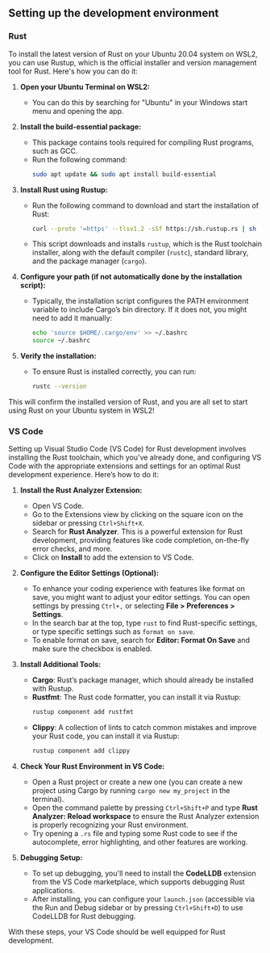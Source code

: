 ## Setting up the development environment

### Rust

To install the latest version of Rust on your Ubuntu 20.04 system on WSL2, you can use Rustup, which is the official installer and version management tool for Rust. Here's how you can do it:

1. **Open your Ubuntu Terminal on WSL2:**
   - You can do this by searching for "Ubuntu" in your Windows start menu and opening the app.

2. **Install the build-essential package:**
   - This package contains tools required for compiling Rust programs, such as GCC.
   - Run the following command:
     ```bash
     sudo apt update && sudo apt install build-essential
     ```

3. **Install Rust using Rustup:**
   - Run the following command to download and start the installation of Rust:
     ```bash
     curl --proto '=https' --tlsv1.2 -sSf https://sh.rustup.rs | sh
     ```
   - This script downloads and installs `rustup`, which is the Rust toolchain installer, along with the default compiler (`rustc`), standard library, and the package manager (`cargo`).

4. **Configure your path (if not automatically done by the installation script):**
   - Typically, the installation script configures the PATH environment variable to include Cargo’s bin directory. If it does not, you might need to add it manually:
     ```bash
     echo 'source $HOME/.cargo/env' >> ~/.bashrc
     source ~/.bashrc
     ```

5. **Verify the installation:**
   - To ensure Rust is installed correctly, you can run:
     ```bash
     rustc --version
     ```

This will confirm the installed version of Rust, and you are all set to start using Rust on your Ubuntu system in WSL2!

### VS Code

Setting up Visual Studio Code (VS Code) for Rust development involves installing the Rust toolchain, which you've already done, and configuring VS Code with the appropriate extensions and settings for an optimal Rust development experience. Here’s how to do it:

1. **Install the Rust Analyzer Extension:**
   - Open VS Code.
   - Go to the Extensions view by clicking on the square icon on the sidebar or pressing `Ctrl+Shift+X`.
   - Search for **Rust Analyzer**. This is a powerful extension for Rust development, providing features like code completion, on-the-fly error checks, and more.
   - Click on **Install** to add the extension to VS Code.

2. **Configure the Editor Settings (Optional):**
   - To enhance your coding experience with features like format on save, you might want to adjust your editor settings. You can open settings by pressing `Ctrl+,` or selecting **File > Preferences > Settings**.
   - In the search bar at the top, type `rust` to find Rust-specific settings, or type specific settings such as `format on save`.
   - To enable format on save, search for **Editor: Format On Save** and make sure the checkbox is enabled.

3. **Install Additional Tools:**
   - **Cargo**: Rust’s package manager, which should already be installed with Rustup.
   - **Rustfmt**: The Rust code formatter, you can install it via Rustup:
     ```bash
     rustup component add rustfmt
     ```
   - **Clippy**: A collection of lints to catch common mistakes and improve your Rust code, you can install it via Rustup:
     ```bash
     rustup component add clippy
     ```

4. **Check Your Rust Environment in VS Code:**
   - Open a Rust project or create a new one (you can create a new project using Cargo by running `cargo new my_project` in the terminal).
   - Open the command palette by pressing `Ctrl+Shift+P` and type **Rust Analyzer: Reload workspace** to ensure the Rust Analyzer extension is properly recognizing your Rust environment.
   - Try opening a `.rs` file and typing some Rust code to see if the autocomplete, error highlighting, and other features are working.

5. **Debugging Setup:**
   - To set up debugging, you'll need to install the **CodeLLDB** extension from the VS Code marketplace, which supports debugging Rust applications.
   - After installing, you can configure your `launch.json` (accessible via the Run and Debug sidebar or by pressing `Ctrl+Shift+D`) to use CodeLLDB for Rust debugging.

With these steps, your VS Code should be well equipped for Rust development.

